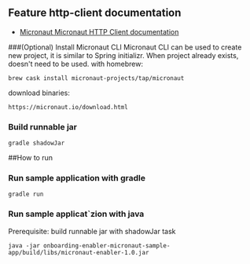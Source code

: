 ## Feature http-client documentation

- [Micronaut Micronaut HTTP Client documentation](https://docs.micronaut.io/latest/guide/index.html#httpClient)

###(Optional) Install Micronaut CLI
Micronaut CLI can be used to create new project, it is similar to Spring initializr. When project already exists, doesn't need to be used.
with homebrew:
```
brew cask install micronaut-projects/tap/micronaut
```
download binaries:
```
https://micronaut.io/download.html
```

### Build runnable jar
```
gradle shadowJar
```
##How to run

### Run sample application with gradle
```
gradle run
```
### Run sample applicat`zion with java
Prerequisite: build runnable jar with shadowJar task
```
java -jar onboarding-enabler-micronaut-sample-app/build/libs/micronaut-enabler-1.0.jar
```
